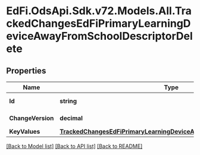 # EdFi.OdsApi.Sdk.v72.Models.All.TrackedChangesEdFiPrimaryLearningDeviceAwayFromSchoolDescriptorDelete

## Properties

Name | Type | Description | Notes
------------ | ------------- | ------------- | -------------
**Id** | **string** | Resource identifier | [optional] 
**ChangeVersion** | **decimal** | Change version | [optional] 
**KeyValues** | [**TrackedChangesEdFiPrimaryLearningDeviceAwayFromSchoolDescriptorKey**](TrackedChangesEdFiPrimaryLearningDeviceAwayFromSchoolDescriptorKey.md) |  | [optional] 

[[Back to Model list]](../../README.md#documentation-for-models) [[Back to API list]](../../README.md#documentation-for-api-endpoints) [[Back to README]](../../README.md)


